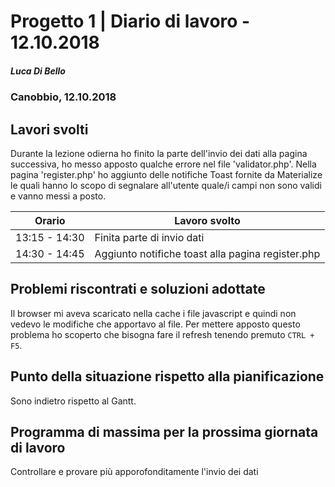 # Progetto 1 | Diario di lavoro - 12.10.2018
##### Luca Di Bello
### Canobbio, 12.10.2018

## Lavori svolti
Durante la lezione odierna ho finito la parte dell'invio dei dati alla pagina successiva, ho messo apposto qualche errore nel file 'validator.php'.
Nella pagina 'register.php' ho aggiunto delle notifiche Toast fornite da Materialize le quali hanno lo scopo di segnalare all'utente quale/i campi non sono validi e vanno messi a posto.

|Orario        |Lavoro svolto                 |
|--------------|------------------------------|
|13:15 - 14:30  | Finita parte di invio dati |
|14:30 - 14:45  | Aggiunto notifiche toast alla pagina register.php |

##  Problemi riscontrati e soluzioni adottate
Il browser mi aveva scaricato nella cache i file javascript e quindi non vedevo le modifiche che apportavo al file.
Per mettere apposto questo problema ho scoperto che bisogna fare il refresh tenendo premuto <code>CTRL + F5</code>.

##  Punto della situazione rispetto alla pianificazione
Sono indietro rispetto al Gantt.

## Programma di massima per la prossima giornata di lavoro
Controllare e provare più apporofonditamente l'invio dei dati
